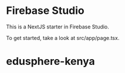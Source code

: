 # Firebase Studio

This is a NextJS starter in Firebase Studio.

To get started, take a look at src/app/page.tsx.
# edusphere-kenya

